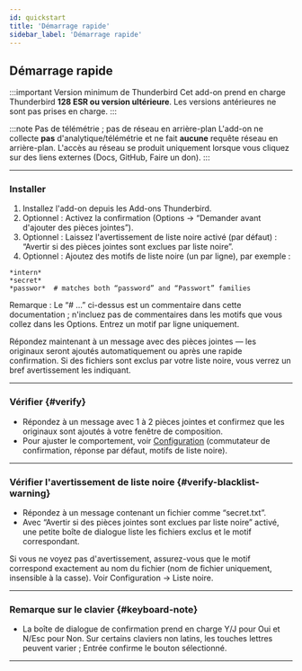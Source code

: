 ```yaml
---
id: quickstart
title: 'Démarrage rapide'
sidebar_label: 'Démarrage rapide'
---
```


## Démarrage rapide

:::important Version minimum de Thunderbird
Cet add-on prend en charge Thunderbird **128 ESR ou version ultérieure**. Les versions antérieures ne sont pas prises en charge.
:::

:::note Pas de télémétrie ; pas de réseau en arrière-plan
L'add-on ne collecte **pas** d'analytique/télémétrie et ne fait **aucune** requête réseau en arrière-plan. L'accès au réseau se produit uniquement lorsque vous cliquez sur des liens externes (Docs, GitHub, Faire un don).
:::

---

### Installer

1. Installez l'add-on depuis les Add-ons Thunderbird.
2. Optionnel : Activez la confirmation (Options → “Demander avant d'ajouter des pièces jointes”).
3. Optionnel : Laissez l'avertissement de liste noire activé (par défaut) : “Avertir si des pièces jointes sont exclues par liste noire”.
4. Optionnel : Ajoutez des motifs de liste noire (un par ligne), par exemple :

```
*intern*
*secret*
*passwor*  # matches both “password” and “Passwort” families
```

Remarque : Le “# …” ci-dessus est un commentaire dans cette documentation ; n'incluez pas de commentaires dans les motifs que vous collez dans les Options. Entrez un motif par ligne uniquement.

Répondez maintenant à un message avec des pièces jointes — les originaux seront ajoutés automatiquement ou après une rapide confirmation. Si des fichiers sont exclus par votre liste noire, vous verrez un bref avertissement les indiquant.

---

### Vérifier {#verify}

- Répondez à un message avec 1 à 2 pièces jointes et confirmez que les originaux sont ajoutés à votre fenêtre de composition.
- Pour ajuster le comportement, voir [Configuration](configuration) (commutateur de confirmation, réponse par défaut, motifs de liste noire).

---

### Vérifier l'avertissement de liste noire {#verify-blacklist-warning}

- Répondez à un message contenant un fichier comme “secret.txt”.
- Avec “Avertir si des pièces jointes sont exclues par liste noire” activé, une petite boîte de dialogue liste les fichiers exclus et le motif correspondant.

Si vous ne voyez pas d'avertissement, assurez-vous que le motif correspond exactement au nom du fichier (nom de fichier uniquement, insensible à la casse). Voir Configuration → Liste noire.

---

### Remarque sur le clavier {#keyboard-note}

- La boîte de dialogue de confirmation prend en charge Y/J pour Oui et N/Esc pour Non. Sur certains claviers non latins, les touches lettres peuvent varier ; Entrée confirme le bouton sélectionné.

---
